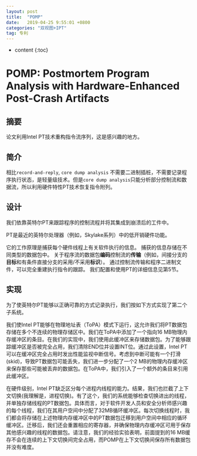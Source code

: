```yaml
---
layout: post
title:  "POMP"
date:   2019-04-25 9:55:01 +0800
categories: "双视图+IPT"
tag: 专利
---
```

* content
{:toc}


# POMP: Postmortem Program Analysis with Hardware-Enhanced Post-Crash Artifacts

## 摘要

论文利用Intel PT技术重构指令流序列，这是感兴趣的地方。

## 简介

相比`record-and-reply`, `core dump analysis` 不需要二进制插桩，不需要记录程序执行状态，是轻量级技术。但是`core dump analysis`只能分析部分控制流和数据流，所以利用硬件特性PT技术恢复指令附列。

## 设计

我们依靠英特尔PT来跟踪程序的控制流程并将其集成到崩溃后的工件中。

 PT是最近的英特尔处理器（例如，Skylake系列）中的低开销硬件功能。 

它的工作原理是捕获每个硬件线程上有关软件执行的信息。 捕获的信息存储在不同类型的数据包中。 关于程序流的数据包**编码**控制流的**传输**（例如，间接分支的**目标**和有条件直接分支的采用/不采用**标识**）。 通过控制流传输和程序二进制文件，可以完全重建执行指令的跟踪。 我们配置和使用PT的详细信息见第5节。

## 实现

为了使英特尔PT能够以正确可靠的方式记录执行，我们按如下方式实现了第二个子系统。

我们使Intel PT能够在物理地址表（ToPA）模式下运行，这允许我们将PT数据包存储在多个不连续的物理存储区中。我们在ToPA中添加了一个指向16 MB物理内存缓冲区的条目。在我们的实现中，我们使用此缓冲区来存储数据包。为了能够跟踪缓冲区是否被完全占用，我们清除END位并设置INT位。通过此设置，Intel PT可以在缓冲区完全占用时发出性能监视中断信号。考虑到中断可能有一个打滑(skid)，导致PT数据包可能丢失，我们进一步分配了一个2 MB的物理内存缓冲区来保存那些可能被丢弃的数据包。在ToPA中，我们引入了一个额外的条目来引用此缓冲区。

在硬件级别，Intel PT缺乏区分每个进程内线程的能力。结果，我们也拦截了上下文切换(我理解是，进程切换)。有了这个，我们的系统能够检查切换进出的线程，并单独存储线程的PT数据包。具体而言，对于软件开发人员和安全分析师感兴趣的每个线程，我们在其用户空间中分配了32MB循环缓冲区。每次切换线程时，我们都会将存储在上述物理内存缓冲区中的PT数据包迁移到用户空间中相应的循环缓冲区。迁移后，我们还会重置相应的寄存器，并确保物理内存缓冲区可用于保存其他感兴趣的线程的数据包。请注意，我们的经验实验表明，前面提到的16 MB缓存不会在连续的上下文切换间完全占用，而POMP在上下文切换间保存所有数据包并没有难度。